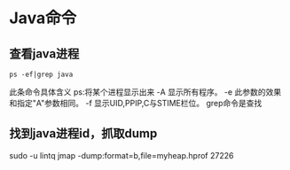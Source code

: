 # Java命令

## 查看java进程

    ps -ef|grep java

此条命令具体含义
ps:将某个进程显示出来
-A 显示所有程序。 
-e 此参数的效果和指定"A"参数相同。
-f 显示UID,PPIP,C与STIME栏位。 
grep命令是查找

## 找到java进程id，抓取dump

sudo -u lintq jmap -dump:format=b,file=myheap.hprof 27226

